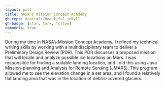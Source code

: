 ```yaml
---
layout: post
title: NASA’s Mission Concept Academy
gh-repo: daattali/beautiful-jekyll
gh-badge: [star, fork, follow]
comments: true
---
```

During my time in NASA’s Mission Concept Academy, I refined my technical writing skills by working with a multidisciplinary team to deliver a Preliminary Design Review (PDR). This PDR discusses a proposed mission that will locate and analyze possible ice locations on Mars. I was responsible for finding a suitable landing location, and I did this using Java Mission-planning and Analysis for Remote Sensing (JMARS). This program allowed me to see the elevation change in a set area, and I found a relatively flat landing area that was in the location of debris-covered glaciers.
